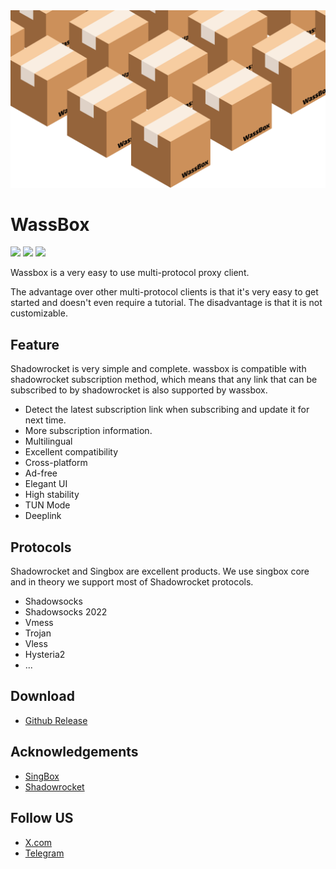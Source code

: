 <img src="https://raw.githubusercontent.com/WassTeam/WassBox/main/banner.png" />



# WassBox
<p>
    <a href="https://github.com/wassteam/wassbox/releases" alt="Release">
        <img src="https://img.shields.io/badge/Release-1.0.0-green" /></a>
    <a href="https://x.com/wassboxapp" alt="x@wassboxapp">
        <img src="https://img.shields.io/badge/X.com-@WassBoxApp-black" /></a>
    <a href="https://t.me/wassbox" alt="telegram@wassboxapp">
        <img src="https://img.shields.io/badge/Telegram-@WassBox-blue" /></a>
</p>

Wassbox is a very easy to use multi-protocol proxy client.   
  
The advantage over other multi-protocol clients is that it's very easy to get started and doesn't even require a tutorial. The disadvantage is that it is not customizable.

## Feature
Shadowrocket is very simple and complete. wassbox is compatible with shadowrocket subscription method, which means that any link that can be subscribed to by shadowrocket is also supported by wassbox.

- Detect the latest subscription link when subscribing and update it for next time.
- More subscription information.
- Multilingual
- Excellent compatibility
- Cross-platform
- Ad-free
- Elegant UI
- High stability
- TUN Mode
- Deeplink

## Protocols
Shadowrocket and Singbox are excellent products. We use singbox core and in theory we support most of Shadowrocket protocols.
- Shadowsocks
- Shadowsocks 2022
- Vmess
- Trojan
- Vless
- Hysteria2
- ...

## Download
- [Github Release](https://github.com/WassTeam/WassBox/releases)

## Acknowledgements
- [SingBox](https://github.com/SagerNet/sing-box)
- [Shadowrocket](https://apps.apple.com/us/app/shadowrocket/id932747118)

## Follow US
- [X.com](https://x.com/wassboxapp)
- [Telegram](https://t.me/wassbox)
